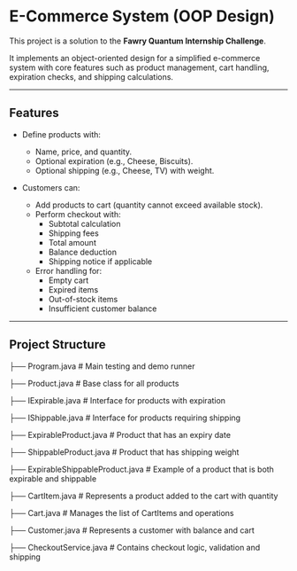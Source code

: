 # E-Commerce System (OOP Design)

This project is a solution to the **Fawry Quantum Internship Challenge**.

It implements an object-oriented design for a simplified e-commerce system with core features such as product management, cart handling, expiration checks, and shipping calculations.

---

##  Features

- Define products with:
  - Name, price, and quantity.
  - Optional expiration (e.g., Cheese, Biscuits).
  - Optional shipping (e.g., Cheese, TV) with weight.

- Customers can:
  - Add products to cart (quantity cannot exceed available stock).
  - Perform checkout with:
    - Subtotal calculation
    - Shipping fees
    - Total amount
    - Balance deduction
    - Shipping notice if applicable
  - Error handling for:
    - Empty cart
    - Expired items
    - Out-of-stock items
    - Insufficient customer balance

---

##  Project Structure

├── Program.java                       # Main testing and demo runner

├── Product.java                       # Base class for all products

├── IExpirable.java                    # Interface for products with expiration

├── IShippable.java                    # Interface for products requiring shipping

├── ExpirableProduct.java              # Product that has an expiry date

├── ShippableProduct.java              # Product that has shipping weight

├── ExpirableShippableProduct.java     # Example of a product that is both expirable and shippable

├── CartItem.java                      # Represents a product added to the cart with quantity

├── Cart.java                          # Manages the list of CartItems and operations

├── Customer.java                      # Represents a customer with balance and cart

├── CheckoutService.java               # Contains checkout logic, validation and shipping
